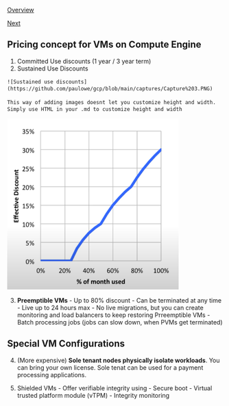 [Overview](https://github.com/paulowe/gcp/blob/main/readme.md)

[Next](https://github.com/paulowe/gcp/blob/main/compute-engine-actions.md)

## Pricing concept for VMs on Compute Engine

1. Committed Use discounts (1 year / 3 year term)
2. Sustained Use Discounts

```
![Sustained use discounts](https://github.com/paulowe/gcp/blob/main/captures/Capture%203.PNG)

This way of adding images doesnt let you customize height and width. Simply use HTML in your .md to customize height and width
```

<img src="https://github.com/paulowe/gcp/blob/main/captures/Capture%203.PNG" alt="Sustained use discount" height="400" width="400"/>

3. **Preemptible VMs** 
                   - Up to 80% discount 
                   - Can be terminated at any time
                   - Live up to 24 hours max
                   - No live migrations, but you can create monitoring and load balancers to keep restoring Prreemptible VMs
                   - Batch processing jobs (jobs can slow down, when PVMs get terminated)


## Special VM Configurations

4. (More expensive) **Sole tenant nodes physically isolate workloads**. You can bring your own license. Sole tenat can be used for a payment processing applications.

5. Shielded VMs - Offer verifiable integrity using
                - Secure boot
                - Virtual trusted platform module (vTPM)
                - Integrity monitoring



